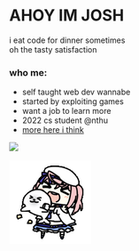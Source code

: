 # AHOY IM JOSH

i eat code for dinner sometimes  
oh the tasty satisfaction

### who me:
- self taught web dev wannabe  
- started by exploiting games    
- want a job to learn more  
- 2022 cs student @nthu  
- [more here i think](https://neko.chibimello.com)  

![](https://visitor-badge.glitch.me/badge?page_id=joshimello.joshimello)

<img alt="GIF" src="https://github.com/joshimello/joshimello/blob/main/uwu.gif?raw=true"/>
